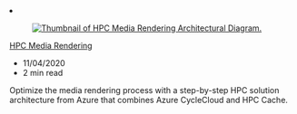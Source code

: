 <!-- This file is automatically generated by build/architectures/build_index.py. Any updates will be lost. -->

<!-- markdownlint-disable MD033 -->

<li class="grid-item item-column" data-categories="Storage Compute Media ">
<article class="card">
    <div class="card-header has-margin-bottom-none" aria-hidden="true">
        <figure class="image diagram has-height-175 has-overflow-hidden level">
            <a href="/azure/architecture/solution-ideas/articles/azure-batch-rendering"><img src="/azure/architecture/browse/thumbs/azure-batch-rendering.png" class="diagram" alt="Thumbnail of HPC Media Rendering Architectural Diagram." data-linktype="relative-path"></a>
        </figure>
    </div>
    <div class="card-content">
        <a class="card-content-title has-margin-top-none" href="/azure/architecture/solution-ideas/articles/azure-batch-rendering">
            <p>HPC Media Rendering</p>
        </a>
        <ul class="card-content-metadata">
            <li>11/04/2020</li>
            <li>2 min read</li>
        </ul>
        <p class="card-content-description">Optimize the media rendering process with a step-by-step HPC solution architecture from Azure that combines Azure CycleCloud and HPC Cache.</p>
        <div class="bottom-to-top-fade is-hidden-mobile"></div>
    </div>
</article>
</li>
